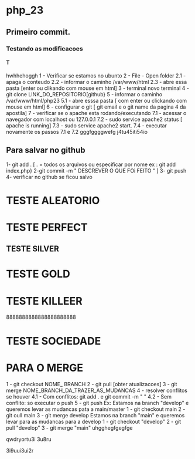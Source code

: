 # php_23
## Primeiro commit.
### Testando as modificacoes
#### T
hwhhehoggh
1 - Verificar se estamos no ubunto
2 - File - Open folder
2.1 - apaga o conteudo
2.2 - informar o caminho /var/www/html
2.3 - abre essa pasta [enter ou clikando com mouse em html]
3 - terminal novo terminal
4 - git clone LINK_DO_REPOSITORIO[github}
5 - informar o caminho /var/www/html/php23
5.1 - abre esssa pasta [ com enter ou clickando com mouse em html]
6 - configurar o git [ git email e o git name da pagina 4 da apostila]
7 - verificar se o apache esta rodando/executando 
7.1 - acessar o navegador com localhost ou 127.0.0.1 
7.2 - sudo service apache2 status [ apache is running]
7.3 - sudo service apache2 start.
7.4 - executar novamente os passos 7.1 e 7.2   gggfggggwefg
j4tu45iti54io
## Para salvar no github
1- git add . [ . = todos os arquivos ou especificar por nome  ex : git add index.php}
2-git commit -m " DESCREVER O QUE FOi FEITO " ]
3- git push 
4- verificar no github se ficou salvo
# TESTE ALEATORIO
# TESTE PERFECT
## TESTE SILVER
# TESTE GOLD
# TESTE KILLEER
8888888888888888888888
# TESTE SOCIEDADE
# PARA O MERGE 
1 - git checkout NOME_ BRANCH
2 - git pull [obter atualizacoes]
3 - git merge NOME_BRANCH_DA_TRAZER_AS_MUDANCAS
4 - resolver conflitos se houver
4.1 - Com conflitos: git add . e git commit -m "   "
4.2 - Sem conflito: so executar o push
5 - git push
Ex:
 Estamos na branch "develop" e queremos levar as mudancas pata a main/master
 1 - git checkout main
 2 - git oull main 
 3 - git merge develop
  Estamos na branch "main" e queremos levar para as mudancas para a develop
  1 - git checkout "develop"
  2 - git pull "develop"
  3 - git merge "main"
  uhgghegfgegfge

  qwdryortu3i
  3u8ru

  3i9uui3ui2r